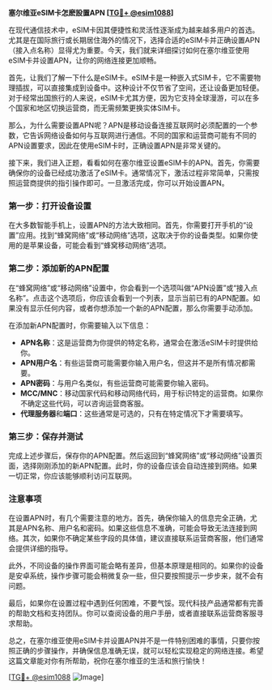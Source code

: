 **塞尔维亚eSIM卡怎麽設置APN [[TG💪+ @esim1088](https://t.me/s/esim1088)]**

在现代通信技术中，eSIM卡因其便捷性和灵活性逐渐成为越来越多用户的首选。尤其是在国际旅行或长期居住海外的情况下，选择合适的eSIM卡并正确设置APN（接入点名称）显得尤为重要。今天，我们就来详细探讨如何在塞尔维亚使用eSIM卡并设置APN，让你的网络连接更加顺畅。

首先，让我们了解一下什么是eSIM卡。eSIM卡是一种嵌入式SIM卡，它不需要物理插拔，可以直接集成到设备中。这种设计不仅节省了空间，还让设备更加轻便。对于经常出国旅行的人来说，eSIM卡尤其方便，因为它支持全球漫游，可以在多个国家和地区切换运营商，而无需频繁更换实体SIM卡。

那么，为什么需要设置APN呢？APN是移动设备连接互联网时必须配置的一个参数，它告诉网络设备如何与互联网进行通信。不同的国家和运营商可能有不同的APN设置要求，因此在使用eSIM卡时，正确设置APN是非常关键的。

接下来，我们进入正题，看看如何在塞尔维亚设置eSIM卡的APN。首先，你需要确保你的设备已经成功激活了eSIM卡。通常情况下，激活过程非常简单，只需按照运营商提供的指引操作即可。一旦激活完成，你可以开始设置APN。

### 第一步：打开设备设置

在大多数智能手机上，设置APN的方法大致相同。首先，你需要打开手机的“设置”应用。找到“蜂窝网络”或“移动网络”选项，这取决于你的设备类型。如果你使用的是苹果设备，可能会看到“蜂窝移动网络”选项。

### 第二步：添加新的APN配置

在“蜂窝网络”或“移动网络”设置中，你会看到一个选项叫做“APN设置”或“接入点名称”。点击这个选项后，你应该会看到一个列表，显示当前已有的APN配置。如果没有显示任何内容，或者你想添加一个新的APN配置，那么你需要手动添加。

在添加新APN配置时，你需要输入以下信息：

- **APN名称**：这是运营商为你提供的特定名称，通常会在激活eSIM卡时提供给你。
- **APN用户名**：有些运营商可能需要你输入用户名，但这并不是所有情况都需要。
- **APN密码**：与用户名类似，有些运营商可能需要你输入密码。
- **MCC/MNC**：移动国家代码和移动网络代码，用于标识特定的运营商。如果你不确定这些代码，可以咨询运营商客服。
- **代理服务器**和**端口**：这些通常是可选的，只有在特定情况下才需要填写。

### 第三步：保存并测试

完成上述步骤后，保存你的APN配置。然后返回到“蜂窝网络”或“移动网络”设置页面，选择刚刚添加的新APN配置。此时，你的设备应该会自动连接到网络。如果一切正常，你应该能够顺利访问互联网。

### 注意事项

在设置APN时，有几个需要注意的地方。首先，确保你输入的信息完全正确，尤其是APN名称、用户名和密码。如果这些信息不准确，可能会导致无法连接到网络。其次，如果你不确定某些字段的具体值，建议直接联系运营商客服，他们通常会提供详细的指导。

此外，不同设备的操作界面可能会略有差异，但基本原理是相同的。如果你的设备是安卓系统，操作步骤可能会稍微复杂一些，但只要按照提示一步步来，就不会有问题。

最后，如果你在设置过程中遇到任何困难，不要气馁。现代科技产品通常都有完善的帮助文档和支持团队。你可以查阅设备的用户手册，或者直接联系运营商客服寻求帮助。

总之，在塞尔维亚使用eSIM卡并设置APN并不是一件特别困难的事情，只要你按照正确的步骤操作，并确保信息准确无误，就可以轻松实现稳定的网络连接。希望这篇文章能对你有所帮助，祝你在塞尔维亚的生活和旅行愉快！

[[TG💪+ @esim1088](https://t.me/s/esim1088) ![Image](https://i.postimg.cc/4NQfJmqS/Snipaste-2025-05-13-00-14-12.png)]